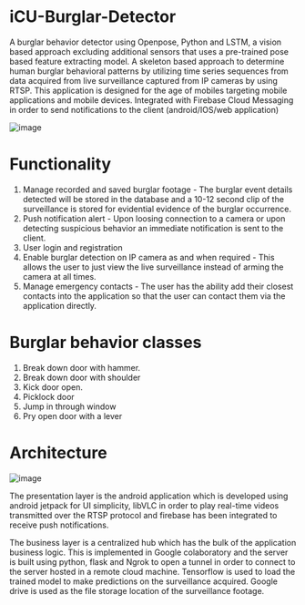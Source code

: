 # iCU-Burglar-Detector

A burglar behavior detector using Openpose, Python and LSTM, a vision based approach excluding additional sensors that uses a pre-trained pose based feature extracting model. A skeleton based approach to determine human burglar behavioral patterns by utilizing time series sequences from data acquired from live surveillance captured from IP cameras by using RTSP. This application is designed for the age of mobiles targeting mobile applications and mobile devices.  Integrated with Firebase Cloud Messaging in order to send notifications to the client (android/IOS/web application)

![image](https://user-images.githubusercontent.com/32609286/189542758-c6028169-d4eb-4ddc-9cf4-95c06d6e8c17.png)

# Functionality

1. Manage recorded and saved burglar footage - The burglar event details detected will be stored in the database and a 10-12 second clip of 
the surveillance is stored for evidential evidence of the burglar occurrence. 
2. Push notification alert - Upon loosing connection to a camera or upon detecting suspicious behavior an immediate notification is sent to the client.
3. User login and registration
4. Enable burglar detection on IP camera as and when required - This allows the user to just view the live surveillance instead of arming the camera at all times.
4. Manage emergency contacts - The user has the ability add their closest contacts into the application so that the user can contact them via the application directly.

# Burglar behavior classes

1. Break down door with hammer.
2. Break down door with shoulder
3. Kick door open.
4. Picklock door
5. Jump in through window
6. Pry open door with a lever

# Architecture

![image](https://user-images.githubusercontent.com/32609286/189542580-5b83d7b1-1a1e-401b-a317-ef8d01e0d017.png)

The presentation layer is the android application which is developed using android jetpack for UI simplicity, libVLC in order to play real-time videos 
transmitted over the RTSP protocol and firebase has been integrated to receive push notifications.

The business layer is a centralized hub which has the bulk of the application business logic. This is implemented in Google colaboratory and the server is built 
using python, flask and Ngrok to open a tunnel in order to connect to the server hosted in a remote cloud machine. Tensorflow is used to load the trained model to make predictions on the surveillance acquired. Google drive is used as the file storage location of the surveillance footage.

